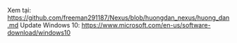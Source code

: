Xem tại: https://github.com/freeman291187/Nexus/blob/huongdan_nexus/huong_dan.md
Update Windows 10: https://www.microsoft.com/en-us/software-download/windows10

